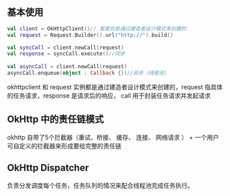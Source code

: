 ## 基本使用
```kotlin
val client = OkHttpClient()// 里面也是通过建造者设计模式来创建的
val request = Request.Builder().url("http://").build()

val syncCall = client.newCall(request)
val response = syncCall.execute()//同步
    
val asyncCall = client.newCall(request)
asyncCall.enqueue(object : Callback {})//异步（线程池）
```
okhttpclient 和 request 实例都是通过建造者设计模式来创建的，request 指具体的任务请求，response 是请求后的响应， call 用于封装任务请求并发起请求



## OkHttp 中的责任链模式
okhttp 自带了5个拦截器（重试、桥接、 缓存、 连接、 网络请求 ） + 一个用户可自定义的拦截器来形成要给完整的责任链



## OkHttp Dispatcher
负责分发调度每个任务，任务队列的情况来配合线程池完成任务执行。













